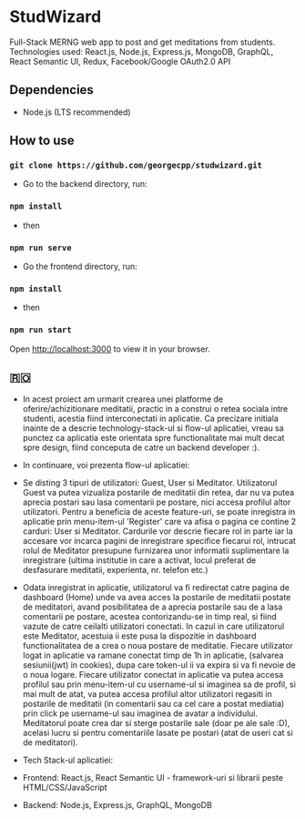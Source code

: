# StudWizard
Full-Stack MERNG web app to post and get meditations from students. Technologies used: React.js, Node.js, Express.js, MongoDB, GraphQL, React Semantic UI, Redux, Facebook/Google OAuth2.0 API

## Dependencies
- Node.js (LTS recommended) 

## How to use 
### `git clone https://github.com/georgecpp/studwizard.git`
- Go to the backend directory, run:
### `npm install`
- then
### `npm run serve`

- Go the frontend directory, run:
### `npm install`
- then
### `npm run start`
Open [http://localhost:3000](http://localhost:3000) to view it in your browser.

## 🇷🇴

- In acest proiect am urmarit crearea unei platforme de oferire/achizitionare meditatii, practic in a construi o retea sociala intre studenti, acestia fiind interconectati in aplicatie. Ca precizare initiala inainte de a descrie technology-stack-ul si flow-ul aplicatiei, vreau sa punctez ca aplicatia este orientata spre functionalitate mai mult decat spre design, fiind conceputa de catre un backend developer :).

- In continuare, voi prezenta flow-ul aplicatiei:
- Se disting 3 tipuri de utilizatori: Guest, User si Meditator. Utilizatorul Guest va putea vizualiza postarile de meditatii din retea, dar nu va putea aprecia postari sau lasa comentarii pe postare, nici accesa profilul altor utilizatori. Pentru a beneficia de aceste feature-uri, se poate inregistra in aplicatie prin menu-item-ul 'Register' care va afisa o pagina ce contine 2 carduri: User si Meditator. Cardurile vor descrie fiecare rol in parte iar la accesare vor incarca pagini de inregistrare specifice fiecarui rol, intrucat rolul de Meditator presupune furnizarea unor informatii suplimentare la inregistrare (ultima institutie in care a activat, locul preferat de desfasurare meditatii, experienta, nr. telefon etc.)
- Odata inregistrat in aplicatie, utilizatorul va fi redirectat catre pagina de dashboard (Home) unde va avea acces la postarile de meditatii postate de meditatori, avand posibilitatea de a aprecia postarile sau de a lasa comentarii pe postare, acestea contorizandu-se in timp real, si fiind vazute de catre ceilalti utilizatori conectati. In cazul in care utilizatorul este Meditator, acestuia ii este pusa la dispozitie in dashboard functionalitatea de a crea o noua postare de meditatie. Fiecare utilizator logat in aplicatie va ramane conectat timp de 1h in aplicatie, (salvarea sesiunii(jwt) in cookies), dupa care token-ul ii va expira si va fi nevoie de o noua logare. Fiecare utilizator conectat in aplicatie va putea accesa profilul sau prin menu-item-ul cu username-ul si imaginea sa de profil, si mai mult de atat, va putea accesa profilul altor utilizatori regasiti in postarile de meditatii (in comentarii sau ca cel care a postat mediatia) prin click pe username-ul sau imaginea de avatar a individului. Meditatorul poate crea dar si sterge postarile sale (doar pe ale sale :D), acelasi lucru si pentru comentariile lasate pe postari (atat de useri cat si de meditatori).

- Tech Stack-ul aplicatiei:
- Frontend: React.js, React Semantic UI - framework-uri si librarii peste HTML/CSS/JavaScript
- Backend: Node.js, Express.js, GraphQL, MongoDB
